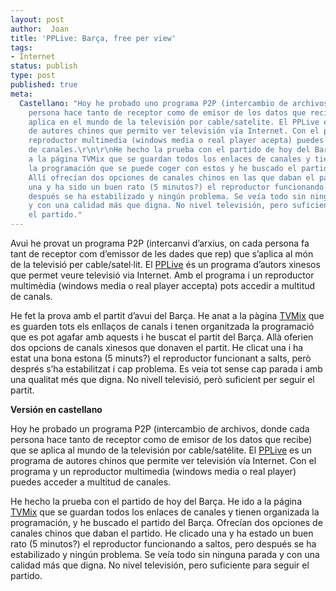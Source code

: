 ```yaml
---
layout: post
author:  Joan
title: 'PPLive: Barça, free per view'
tags:
- Internet
status: publish
type: post
published: true
meta:
  Castellano: "Hoy he probado uno programa P2P (intercambio de archivos, donde cada
    persona hace tanto de receptor como de emisor de los datos que recibe) que se
    aplica en el mundo de la televisión por cable/satelite. El PPLive es uno programa
    de autores chinos que permito ver televisión vía Internet. Con el programa y un
    reproductor multimedia (windows media o real player acepta) puedes acceder a multitud
    de canales.\r\n\r\nHe hecho la prueba con el partido de hoy del Barça. He ido
    a la página TVMix que se guardan todos los enlaces de canales y tienen organizada
    la programación que se puede coger con estos y he buscado el partido del Barça.
    Allí ofrecían dos opciones de canales chinos en las que daban el partido. He clicado
    una y ha sido un buen rato (5 minutos?) el reproductor funcionando a saltos, pero
    después se ha estabilizado y ningún problema. Se veía todo sin ninguna parada
    y con una calidad más que digna. No nivel televisión, pero suficiente para seguir
    el partido."
---
```

Avui he provat un programa P2P (intercanvi d&#8217;arxius, on cada persona fa tant de receptor com d&#8217;emissor de les dades que rep) que s&#8217;aplica al món de la televisió per cable/satel·lit. El <a href="http://www.pplive.com">PPLive</a> és un programa d&#8217;autors xinesos que permet veure televisió via Internet. Amb el programa i un reproductor multimèdia (windows media o real player accepta) pots accedir a multitud de canals.

He fet la prova amb el partit d&#8217;avui del Barça. He anat a la pàgina <a href="http://www.tvmix.net/espanol.html">TVMix</a> que es guarden tots els enllaços de canals i tenen organitzada la programació que es pot agafar amb aquests i he buscat el partit del Barça. Allà oferien dos opcions de canals xinesos que donaven el partit. He clicat una i ha estat una bona estona (5 minuts?) el reproductor funcionant a salts, però després s&#8217;ha estabilitzat i cap problema. Es veia tot sense cap parada i amb una qualitat més que digna. No nivell televisió, però suficient per seguir el partit.


<!--more-->
<strong>Versión en castellano</strong>

Hoy he probado un programa P2P (intercambio de archivos, donde cada persona hace tanto de receptor como de emisor de los datos que recibe) que se aplica al mundo de la televisión por cable/satélite. El <a href="http://www.pplive.com">PPLive</a> es un programa de autores chinos que permite ver televisión vía Internet. Con el programa y un reproductor multimedia (windows media o real player) puedes acceder a multitud de canales.

He hecho la prueba con el partido de hoy del Barça. He ido a la página <a href="http://www.tvmix.net/espanol.html">TVMix</a> que se guardan todos los enlaces de canales y tienen organizada la programación, y he buscado el partido del Barça. Ofrecían dos opciones de canales chinos que daban el partido. He clicado una y ha estado un buen rato (5 minutos?) el reproductor funcionando a saltos, pero después se ha estabilizado y ningún problema. Se veía todo sin ninguna parada y con una calidad más que digna. No nivel televisión, pero suficiente para seguir el partido.
